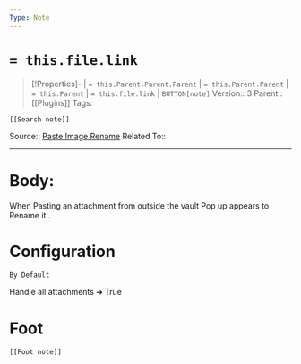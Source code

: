 ```yaml
---
Type: Note
---
```

# `= this.file.link`
>[!Properties]- |  `= this.Parent.Parent.Parent` | `= this.Parent.Parent` | `= this.Parent` | `= this.file.link` | `BUTTON[note]` 
>Version:: 3
>Parent:: [[Plugins]]
>Tags:
```meta-bind-embed
[[Search note]]
```
Source:: [Paste Image Rename](obsidian://show-plugin?id=obsidian-paste-image-rename)
Related To::
***
# Body:

When Pasting an attachment from outside the vault Pop up appears to Rename it .

# Configuration 
`By Default`

Handle all attachments ➔ True






# Foot
```meta-bind-embed
[[Foot note]]
``` 